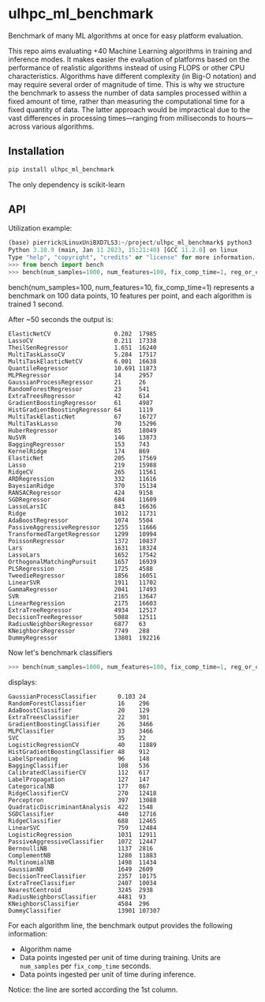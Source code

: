 # ulhpc_ml_benchmark
Benchmark of many ML algorithms at once for easy platform evaluation.

This repo aims evaluating +40 Machine Learning algorithms in training and inference modes. It makes easier the evaluation of platforms based on the performance of realistic algorithms instead of using FLOPS or other CPU characteristics. Algorithms have different complexity (in Big-O notation) and may require several order of magnitude of time. This is why we structure the benchmark to assess the number of data samples processed within a fixed amount of time, rather than measuring the computational time for a fixed quantity of data. The latter approach would be impractical due to the vast differences in processing times—ranging from milliseconds to hours—across various algorithms.
## Installation
```python
pip install ulhpc_ml_benchmark
```
The only dependency is scikit-learn

## API
Utilization example:
```python
(base) pierrick@LinuxUniBXD7LS3:~/project/ulhpc_ml_benchmark$ python3
Python 3.10.9 (main, Jan 11 2023, 15:21:40) [GCC 11.2.0] on linux
Type "help", "copyright", "credits" or "license" for more information.
>>> from bench import bench
>>> bench(num_samples=1000, num_features=100, fix_comp_time=1, reg_or_cls="reg")
```
bench(num_samples=100, num_features=10, fix_comp_time=1) represents a benchmark on 100 data points, 10 features per point, and each algorithm is trained 1 second. 

After ~50 seconds the output is:

```
ElasticNetCV                  0.202  17985  
LassoCV                       0.211  17338  
TheilSenRegressor             1.651  16240  
MultiTaskLassoCV              5.284  17517  
MultiTaskElasticNetCV         6.001  16638  
QuantileRegressor             10.691 11873  
MLPRegressor                  14     2957   
GaussianProcessRegressor      21     26     
RandomForestRegressor         23     541    
ExtraTreesRegressor           42     614    
GradientBoostingRegressor     61     4987   
HistGradientBoostingRegressor 64     1119   
MultiTaskElasticNet           67     16727  
MultiTaskLasso                70     15296  
HuberRegressor                85     18049  
NuSVR                         146    13873  
BaggingRegressor              153    743    
KernelRidge                   174    869    
ElasticNet                    205    17569  
Lasso                         219    15988  
RidgeCV                       265    11561  
ARDRegression                 332    11616  
BayesianRidge                 370    15134  
RANSACRegressor               424    9158   
SGDRegressor                  684    11609  
LassoLarsIC                   843    16636  
Ridge                         1012   11731  
AdaBoostRegressor             1074   5504   
PassiveAggressiveRegressor    1255   11666  
TransformedTargetRegressor    1299   10994  
PoissonRegressor              1372   10837  
Lars                          1631   18324  
LassoLars                     1652   17542  
OrthogonalMatchingPursuit     1657   16939  
PLSRegression                 1725   4588   
TweedieRegressor              1856   16051  
LinearSVR                     1911   11702  
GammaRegressor                2041   17493  
SVR                           2165   13647  
LinearRegression              2175   16603  
ExtraTreeRegressor            4934   12517  
DecisionTreeRegressor         5088   12511  
RadiusNeighborsRegressor      6877   63     
KNeighborsRegressor           7749   288    
DummyRegressor                13801  192216
```

Now let's benchmark classifiers

```python
>>> bench(num_samples=1000, num_features=100, fix_comp_time=1, reg_or_cls="cls")
```

displays:

```
GaussianProcessClassifier      0.103 24     
RandomForestClassifier         16    296    
AdaBoostClassifier             20    129    
ExtraTreesClassifier           22    301    
GradientBoostingClassifier     26    3466   
MLPClassifier                  33    3466   
SVC                            35    22     
LogisticRegressionCV           40    11889  
HistGradientBoostingClassifier 48    912    
LabelSpreading                 96    148    
BaggingClassifier              108   536    
CalibratedClassifierCV         112   617    
LabelPropagation               127   147    
CategoricalNB                  177   867    
RidgeClassifierCV              270   12418  
Perceptron                     397   13088  
QuadraticDiscriminantAnalysis  422   1548   
SGDClassifier                  440   12716  
RidgeClassifier                688   12465  
LinearSVC                      759   12484  
LogisticRegression             1031  12911  
PassiveAggressiveClassifier    1072  12447  
BernoulliNB                    1137  2816   
ComplementNB                   1280  11883  
MultinomialNB                  1498  11434  
GaussianNB                     1649  2609   
DecisionTreeClassifier         2357  10175  
ExtraTreeClassifier            2407  10034  
NearestCentroid                3245  2938   
RadiusNeighborsClassifier      4481  93     
KNeighborsClassifier           4584  296    
DummyClassifier                13901 107307 
```


For each algorithm line, the benchmark output provides the following information:
* Algorithm name
* Data points ingested per unit of time during training. Units are `num_samples` per `fix_comp_time` seconds.
* Data points ingested per unit of time during inference.

Notice: the line are sorted according the 1st column.




